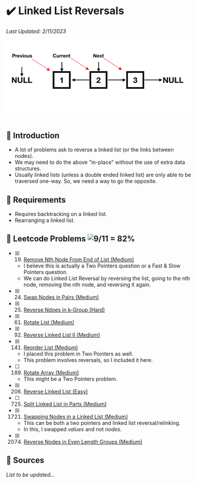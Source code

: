 # :heavy_check_mark: Linked List Reversals
*Last Updated: 2/11/2023*

![Image of a linked list reversal](../images/patterns/linked-list-reversals/linked-list-reversal.png)

## :round_pushpin: Introduction
- A lot of problems ask to reverse a linked list (or the links between nodes).
- We may need to do the above "in-place" without the use of extra data structures.
- Usually linked lists (unless a double ended linked list) are only able to be traversed one-way. So, we need a way to go the opposite.

## :round_pushpin: Requirements
- Requires backtracking on a linked list.
- Rearranging a linked list.

## :round_pushpin: Leetcode Problems ![9/11 = 82%](https://progress-bar.dev/82)

- [x] 19. [Remove Nth Node From End of List (Medium)](https://leetcode.com/problems/remove-nth-node-from-end-of-list/)
  - I believe this is actually a Two Pointers question or a Fast & Slow Pointers question.
  - We can do Linked List Reversal by reversing the list, going to the nth node, removing the nth node, and reversing it again.
- [x] 24. [Swap Nodes in Pairs (Medium)](https://leetcode.com/problems/swap-nodes-in-pairs/)
- [x] 25. [Reverse Ndoes in k-Group (Hard)](https://leetcode.com/problems/reverse-nodes-in-k-group/)
- [x] 61. [Rotate List (Medium)](https://leetcode.com/problems/rotate-list/)
- [x] 92. [Reverse Linked List II (Medium)](https://leetcode.com/problems/reverse-linked-list-ii/)
- [x] 141. [Reorder List (Medium)](https://leetcode.com/problems/reorder-list/)
  - I placed this problem in Two Pointers as well.
  - This problem involves reversals, so I included it here.
- [ ] 189. [Rotate Array (Medium)](https://leetcode.com/problems/rotate-array/)
  - This might be a Two Pointers problem.
- [X] 206. [Reverse Linked List (Easy)](https://leetcode.com/problems/reverse-linked-list/)
- [ ] 725. [Split Linked List in Parts (Medium)](https://leetcode.com/problems/split-linked-list-in-parts/)
- [x] 1721. [Swapping Nodes in a Linked List (Medium)](https://leetcode.com/problems/swapping-nodes-in-a-linked-list/)
  - This can be both a two pointers and linked list reversal/relinking.
  - In this, I swapped *values* and not *nodes*.
- [x] 2074. [Reverse Nodes in Even Length Groups (Medium)](https://leetcode.com/problems/reverse-nodes-in-even-length-groups/)


## :round_pushpin: Sources
*List to be updated...*
